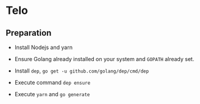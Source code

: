 # Telo

## Preparation

- Install Nodejs and yarn

- Ensure Golang already installed on your system and `GOPATH` already set.

- Install `dep`, `go get -u github.com/golang/dep/cmd/dep`

- Execute command `dep ensure`

- Execute `yarn` and `go generate`
